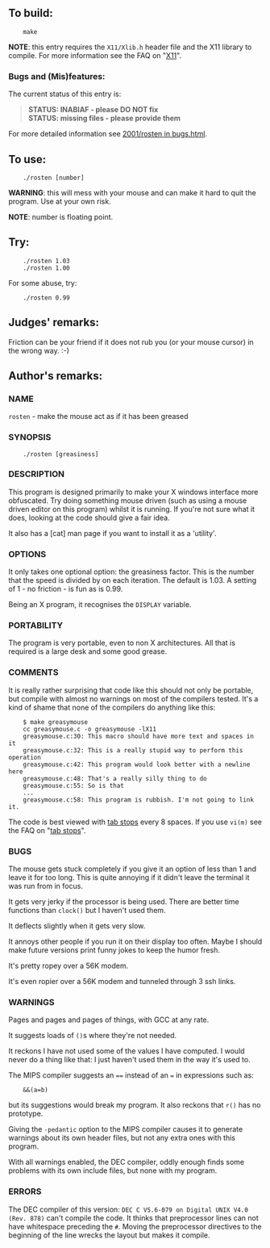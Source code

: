 ## To build:

``` <!---sh-->
    make
```

**NOTE**: this entry requires the `X11/Xlib.h` header file and the X11 library to
compile.  For more information see the
FAQ on "[X11](../../faq.html#X11)".


### Bugs and (Mis)features:

The current status of this entry is:

> **STATUS: INABIAF - please DO NOT fix**<br>
> **STATUS: missing files - please provide them**<br>

For more detailed information see [2001/rosten in bugs.html](../../bugs.html#2001_rosten).


## To use:

``` <!---sh-->
    ./rosten [number]
```

**WARNING**: this will mess with your mouse and can make it hard to quit the
program.  Use at your own risk.

**NOTE**: number is floating point.


## Try:

``` <!---sh-->
    ./rosten 1.03
    ./rosten 1.00
```

For some abuse, try:

``` <!---sh-->
    ./rosten 0.99
```


## Judges' remarks:

Friction can be your friend if it does not rub you (or your mouse
cursor) in the wrong way.  :-)


## Author's remarks:

### NAME

`rosten` - make the mouse act as if it has been greased


### SYNOPSIS

``` <!---sh-->
    ./rosten [greasiness]
```


### DESCRIPTION

This program is designed primarily to make your X windows interface more
obfuscated. Try doing something mouse driven (such as using a mouse
driven editor on this program) whilst it is running. If you're not sure
what it does, looking at the code should give a fair idea.

It also has a [cat] man page if you want to install it as a 'utility'.


### OPTIONS

It only takes one optional option: the greasiness factor. This is the
number that the speed is divided by on each iteration. The default is
1.03. A setting of 1 - no friction - is fun as is 0.99.

Being an X program, it recognises the `DISPLAY` variable.


### PORTABILITY

The program is very portable, even to non X architectures. All that is
required is a large desk and some good grease.


### COMMENTS

It is really rather surprising that code like this should not only be
portable, but compile with almost no warnings on most of the compilers
tested. It's a kind of shame that none of the compilers do anything
like this:

``` <!---sh-->
    $ make greasymouse
    cc greasymouse.c -o greasymouse -lX11
    greasymouse.c:30: This macro should have more text and spaces in it
    greasymouse.c:32: This is a really stupid way to perform this operation
    greasymouse.c:42: This program would look better with a newline here
    greasymouse.c:48: That's a really silly thing to do
    greasymouse.c:55: So is that
    ...
    greasymouse.c:58: This program is rubbish. I'm not going to link it.
```

The code is best viewed with [tab stops](https://en.wikipedia.org/wiki/Tab_stop)
every 8 spaces. If you use `vi(m)` see the
FAQ on "[tab stops](../../faq.html#tabstops)".


### BUGS

The mouse gets stuck completely if you give it an option of less
than 1 and leave it for too long. This is quite annoying if it
didn't leave the terminal it was run from in focus.

It gets very jerky if the processor is being used. There are
better time functions than `clock()` but I haven't used them.

It deflects slightly when it gets very slow.

It annoys other people if you run it on their display too
often. Maybe I should make future versions print funny jokes to
keep the humor fresh.

It's pretty ropey over a 56K modem.

It's even ropier over a 56K modem and tunneled through 3 ssh links.


### WARNINGS

Pages and pages and pages of things, with GCC at any rate.

It suggests loads of `()`s where they're not needed.

It reckons I have not used some of the values I have computed. I
would never do a thing like that: I just haven't used them in
the way it's used to.

The MIPS compiler suggests an `==` instead of an `=` in expressions
such as:

``` <!---c-->
    &&(a=b)
```

but its suggestions would break my program.  It also reckons
that `r()` has no prototype.

Giving the `-pedantic` option to the MIPS compiler causes it to generate
warnings about its own header files, but not any extra ones with this
program.

With all warnings enabled, the DEC compiler, oddly enough finds some
problems with its own include files, but none with my program.


### ERRORS

The DEC compiler of this version: `DEC C V5.6-079 on Digital UNIX V4.0 (Rev.
878)` can't compile the code. It thinks that preprocessor lines can not have
whitespace preceding the `#`. Moving the preprocessor directives to the
beginning of the line wrecks the layout but makes it compile.


<!--

    Copyright © 1984-2024 by Landon Curt Noll. All Rights Reserved.

    You are free to share and adapt this file under the terms of this license:

        Creative Commons Attribution-ShareAlike 4.0 International (CC BY-SA 4.0)

    For more information, see:

        https://creativecommons.org/licenses/by-sa/4.0/

-->
